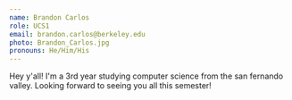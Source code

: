 ```yaml
---
name: Brandon Carlos
role: UCS1
email: brandon.carlos@berkeley.edu
photo: Brandon_Carlos.jpg
pronouns: He/Him/His
---
```

Hey y'all! I'm a 3rd year studying computer science from the san fernando valley. Looking forward to seeing you all this semester!